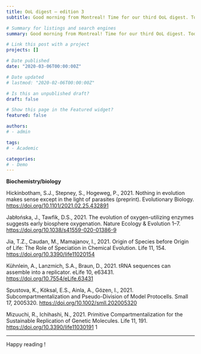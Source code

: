 ```yaml
---
title: OoL digest — edition 3
subtitle: Good morning from Montreal! Time for our third OoL digest. Today we have six articles in biochemistry/biology -- four about parasites, the evolution of oxygen-utilizing enzymes, speciation in chemical evolution and tRNA, and two discussing the role of compartmentalization.

# Summary for listings and search engines
summary: Good morning from Montreal! Time for our third OoL digest. Today we have six articles in biochemistry/biology -- four about parasites, the evolution of oxygen-utilizing enzymes, speciation in chemical evolution and tRNA, and two discussing the role of compartmentalization.

# Link this post with a project
projects: []

# Date published
date: "2020-03-06T00:00:00Z"

# Date updated
# lastmod: "2020-02-06T00:00:00Z"

# Is this an unpublished draft?
draft: false

# Show this page in the Featured widget?
featured: false

authors:
# - admin

tags:
# - Academic

categories:
# - Demo
---
```


**Biochemistry/biology**

Hickinbotham, S.J., Stepney, S., Hogeweg, P., 2021. Nothing in evolution makes sense except in the light of parasites (preprint). Evolutionary Biology. https://doi.org/10.1101/2021.02.25.432891

Jabłońska, J., Tawfik, D.S., 2021. The evolution of oxygen-utilizing enzymes suggests early biosphere oxygenation. Nature Ecology & Evolution 1–7. https://doi.org/10.1038/s41559-020-01386-9

Jia, T.Z., Caudan, M., Mamajanov, I., 2021. Origin of Species before Origin of Life: The Role of Speciation in Chemical Evolution. Life 11, 154. https://doi.org/10.3390/life11020154

Kühnlein, A., Lanzmich, S.A., Braun, D., 2021. tRNA sequences can assemble into a replicator. eLife 10, e63431. https://doi.org/10.7554/eLife.63431

Spustova, K., Köksal, E.S., Ainla, A., Gözen, I., 2021. Subcompartmentalization and Pseudo-Division of Model Protocells. Small 17, 2005320. https://doi.org/10.1002/smll.202005320

Mizuuchi, R., Ichihashi, N., 2021. Primitive Compartmentalization for the Sustainable Replication of Genetic Molecules. Life 11, 191. https://doi.org/10.3390/life11030191 1

***

Happy reading !